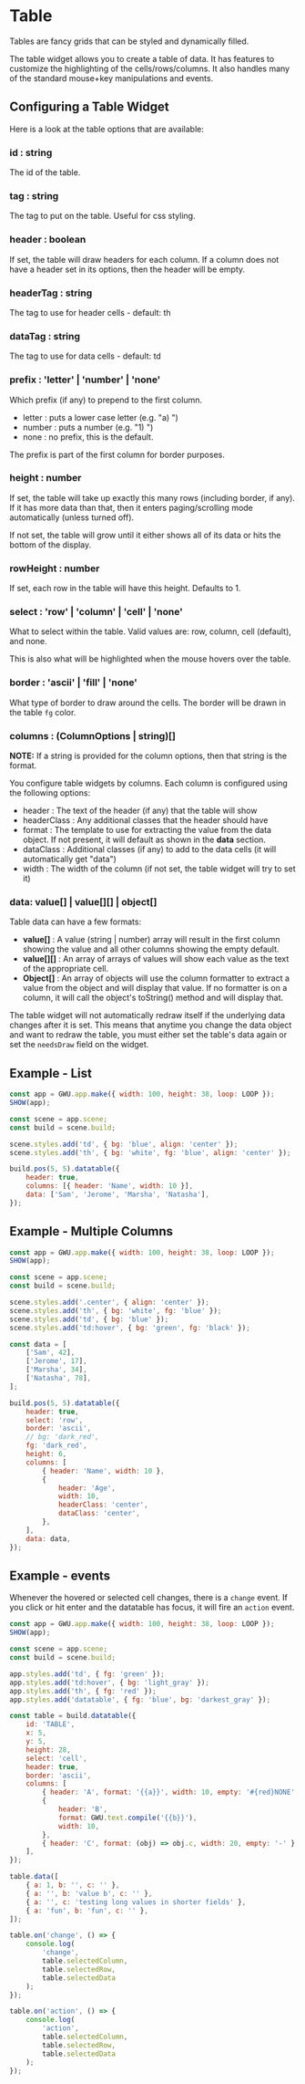 # Table

Tables are fancy grids that can be styled and dynamically filled.

The table widget allows you to create a table of data. It has features to customize the highlighting of the cells/rows/columns. It also handles many of the standard mouse+key manipulations and events.

## Configuring a Table Widget

Here is a look at the table options that are available:

### id : string

The id of the table.

### tag : string

The tag to put on the table. Useful for css styling.

### header : boolean

If set, the table will draw headers for each column. If a column does not have a header set in its options, then the header will be empty.

### headerTag : string

The tag to use for header cells - default: th

### dataTag : string

The tag to use for data cells - default: td

### prefix : 'letter' | 'number' | 'none'

Which prefix (if any) to prepend to the first column.

-   letter : puts a lower case letter (e.g. "a) ")
-   number : puts a number (e.g. "1) ")
-   none : no prefix, this is the default.

The prefix is part of the first column for border purposes.

### height : number

If set, the table will take up exactly this many rows (including border, if any). If it has more data than that, then it enters paging/scrolling mode automatically (unless turned off).

If not set, the table will grow until it either shows all of its data or hits the bottom of the display.

### rowHeight : number

If set, each row in the table will have this height. Defaults to 1.

### select : 'row' | 'column' | 'cell' | 'none'

What to select within the table. Valid values are: row, column, cell (default), and none.

This is also what will be highlighted when the mouse hovers over the table.

### border : 'ascii' | 'fill' | 'none'

What type of border to draw around the cells. The border will be drawn in the table `fg` color.

### columns : (ColumnOptions | string)[]

**NOTE:** If a string is provided for the column options, then that string is the format.

You configure table widgets by columns. Each column is configured using the following options:

-   header : The text of the header (if any) that the table will show
-   headerClass : Any additional classes that the header should have
-   format : The template to use for extracting the value from the data object. If not present, it will default as shown in the **data** section.
-   dataClass : Additional classes (if any) to add to the data cells (it will automatically get "data")
-   width : The width of the column (if not set, the table widget will try to set it)

### data: value[] | value[][] | object[]

Table data can have a few formats:

-   **value[]** : A value (string | number) array will result in the first column showing the value and all other columns showing the empty default.
-   **value[][]** : An array of arrays of values will show each value as the text of the appropriate cell.
-   **Object[]** : An array of objects will use the column formatter to extract a value from the object and will display that value. If no formatter is on a column, it will call the object's toString() method and will display that.

The table widget will not automatically redraw itself if the underlying data changes after it is set. This means that anytime you change the data object and want to redraw the table, you must either set the table's data again or set the `needsDraw` field on the widget.

## Example - List

```js
const app = GWU.app.make({ width: 100, height: 38, loop: LOOP });
SHOW(app);

const scene = app.scene;
const build = scene.build;

scene.styles.add('td', { bg: 'blue', align: 'center' });
scene.styles.add('th', { bg: 'white', fg: 'blue', align: 'center' });

build.pos(5, 5).datatable({
    header: true,
    columns: [{ header: 'Name', width: 10 }],
    data: ['Sam', 'Jerome', 'Marsha', 'Natasha'],
});
```

## Example - Multiple Columns

```js
const app = GWU.app.make({ width: 100, height: 38, loop: LOOP });
SHOW(app);

const scene = app.scene;
const build = scene.build;

scene.styles.add('.center', { align: 'center' });
scene.styles.add('th', { bg: 'white', fg: 'blue' });
scene.styles.add('td', { bg: 'blue' });
scene.styles.add('td:hover', { bg: 'green', fg: 'black' });

const data = [
    ['Sam', 42],
    ['Jerome', 17],
    ['Marsha', 34],
    ['Natasha', 78],
];

build.pos(5, 5).datatable({
    header: true,
    select: 'row',
    border: 'ascii',
    // bg: 'dark_red',
    fg: 'dark_red',
    height: 6,
    columns: [
        { header: 'Name', width: 10 },
        {
            header: 'Age',
            width: 10,
            headerClass: 'center',
            dataClass: 'center',
        },
    ],
    data: data,
});
```

## Example - events

Whenever the hovered or selected cell changes, there is a `change` event. If you click or hit enter and the datatable has focus, it will fire an `action` event.

```js
const app = GWU.app.make({ width: 100, height: 38, loop: LOOP });
SHOW(app);

const scene = app.scene;
const build = scene.build;

app.styles.add('td', { fg: 'green' });
app.styles.add('td:hover', { bg: 'light_gray' });
app.styles.add('th', { fg: 'red' });
app.styles.add('datatable', { fg: 'blue', bg: 'darkest_gray' });

const table = build.datatable({
    id: 'TABLE',
    x: 5,
    y: 5,
    height: 28,
    select: 'cell',
    header: true,
    border: 'ascii',
    columns: [
        { header: 'A', format: '{{a}}', width: 10, empty: '#{red}NONE' },
        {
            header: 'B',
            format: GWU.text.compile('{{b}}'),
            width: 10,
        },
        { header: 'C', format: (obj) => obj.c, width: 20, empty: '-' },
    ],
});

table.data([
    { a: 1, b: '', c: '' },
    { a: '', b: 'value b', c: '' },
    { a: '', c: 'testing long values in shorter fields' },
    { a: 'fun', b: 'fun', c: '' },
]);

table.on('change', () => {
    console.log(
        'change',
        table.selectedColumn,
        table.selectedRow,
        table.selectedData
    );
});

table.on('action', () => {
    console.log(
        'action',
        table.selectedColumn,
        table.selectedRow,
        table.selectedData
    );
});
```
